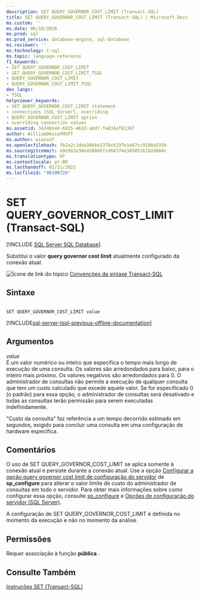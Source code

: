 ```yaml
---
description: SET QUERY_GOVERNOR_COST_LIMIT (Transact-SQL)
title: SET QUERY_GOVERNOR_COST_LIMIT (Transact-SQL) | Microsoft Docs
ms.custom: ''
ms.date: 06/10/2016
ms.prod: sql
ms.prod_service: database-engine, sql-database
ms.reviewer: ''
ms.technology: t-sql
ms.topic: language-reference
f1_keywords:
- SET QUERY_GOVERNOR_COST_LIMIT
- SET_QUERY_GOVERNOR_COST_LIMIT_TSQL
- QUERY_GOVERNOR_COST_LIMIT
- QUERY_GOVERNOR_COST_LIMIT_TSQL
dev_langs:
- TSQL
helpviewer_keywords:
- SET QUERY_GOVERNOR_COST_LIMIT statement
- connections [SQL Server], overriding
- QUERY_GOVERNOR_COST_LIMIT option
- overriding connection values
ms.assetid: 3424bb44-6915-462d-a8d7-fe834af81387
author: WilliamDAssafMSFT
ms.author: wiassaf
ms.openlocfilehash: fb2a2c1dda36b6e2378c6197e1e87cc9190a535b
ms.sourcegitcommit: a9e982e30e458866fcd64374e3458516182d604c
ms.translationtype: HT
ms.contentlocale: pt-BR
ms.lasthandoff: 01/11/2021
ms.locfileid: "98100726"
---
```

# <a name="set-query_governor_cost_limit-transact-sql"></a>SET QUERY_GOVERNOR_COST_LIMIT (Transact-SQL)
[!INCLUDE [SQL Server SQL Database](../../includes/applies-to-version/sql-asdb.md)]

  Substitui o valor **query governor cost limit** atualmente configurado da conexão atual.  
  
 ![Ícone de link do tópico](../../database-engine/configure-windows/media/topic-link.gif "Ícone de link do tópico") [Convenções da sintaxe Transact-SQL](../../t-sql/language-elements/transact-sql-syntax-conventions-transact-sql.md)  
  
## <a name="syntax"></a>Sintaxe  
  
```syntaxsql
  
SET QUERY_GOVERNOR_COST_LIMIT value  
```  
  
[!INCLUDE[sql-server-tsql-previous-offline-documentation](../../includes/sql-server-tsql-previous-offline-documentation.md)]

## <a name="arguments"></a>Argumentos
 *value*  
 É um valor numérico ou inteiro que especifica o tempo mais longo de execução de uma consulta. Os valores são arredondados para baixo, para o inteiro mais próximo. Os valores negativos são arredondados para 0. O administrador de consultas não permite a execução de qualquer consulta que tem um custo calculado que excede aquele valor. Se for especificado 0 (o padrão) para essa opção, o administrador de consultas será desativado e todas as consultas terão permissão para serem executadas indefinidamente.  
  
 "Custo da consulta" faz referência a um tempo decorrido estimado em segundos, exigido para concluir uma consulta em uma configuração de hardware específica.  
  
## <a name="remarks"></a>Comentários  
 O uso de SET QUERY_GOVERNOR_COST_LIMIT se aplica somente à conexão atual e persiste durante a conexão atual. Use a opção [Configurar a opção query governor cost limit de configuração do servidor](../../database-engine/configure-windows/configure-the-query-governor-cost-limit-server-configuration-option.md) de **sp_configure** para alterar o valor limite de custo do administrador de consultas em todo o servidor. Para obter mais informações sobre como configurar essa opção, consulte [sp_configure](../../relational-databases/system-stored-procedures/sp-configure-transact-sql.md) e [Opções de configuração do servidor &#40;SQL Server&#41;](../../database-engine/configure-windows/server-configuration-options-sql-server.md).  
  
 A configuração de SET QUERY_GOVERNOR_COST_LIMIT é definida no momento da execução e não no momento da análise.  
  
## <a name="permissions"></a>Permissões  
 Requer associação à função **pública** .  
  
## <a name="see-also"></a>Consulte Também  
 [Instruções SET &#40;Transact-SQL&#41;](../../t-sql/statements/set-statements-transact-sql.md)  
  
  
